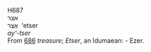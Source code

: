 H687  
אצר  
אֶצֶר ‎ ‘etser  
*ay‘-tser*  
From [686](h0686) *treasure*; *Etser*, an Idumaean: - Ezer.  

